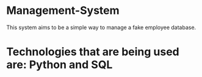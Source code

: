# Management-System
This system aims to be a simple way to manage a fake employee database. <br>
# Technologies that are being used are: Python and SQL 

